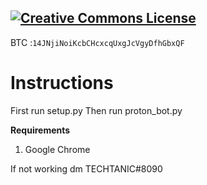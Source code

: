 <a rel="license" href="http://creativecommons.org/licenses/by-nc-sa/4.0/"><img alt="Creative Commons License" style="border-width:0" src="https://i.creativecommons.org/l/by-nc-sa/4.0/88x31.png" /></a><br />
---

BTC :`14JNjiNoiKcbCHcxcqUxgJcVgyDfhGbxQF` 

Instructions
 =
 First run setup.py
 Then run proton_bot.py


**Requirements**
1. Google Chrome


If not working dm TECHTANIC#8090
